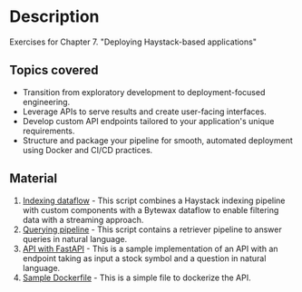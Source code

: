 # Description

Exercises for Chapter 7. "Deploying Haystack-based applications"

## Topics covered

* Transition from exploratory development to deployment-focused engineering. 
* Leverage APIs to serve results and create user-facing interfaces. 
* Develop custom API endpoints tailored to your application's unique requirements. 
* Structure and package your pipeline for smooth, automated deployment using Docker and CI/CD practices. 

## Material

1. [Indexing dataflow](./api-dockerization/indexing_dataflow.py) - This script combines a Haystack indexing pipeline with custom components with a Bytewax dataflow to enable filtering data with a streaming approach.
2. [Querying pipeline](./api-dockerization/querying.py) - This script contains a retriever pipeline to answer queries in natural language.
3. [API with FastAPI](./api-dockerization/app.py) - This is a sample implementation of an API with an endpoint taking as input a stock symbol and a question in natural language.
4. [Sample Dockerfile](./api-dockerization/Dockerfile) - This is a simple file to dockerize the API. 


